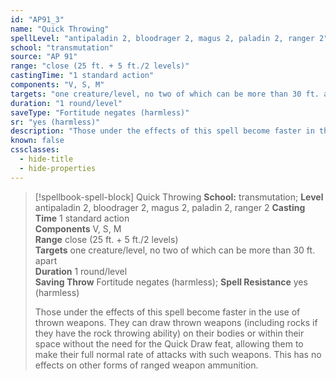 ```yaml
---
id: "AP91_3"
name: "Quick Throwing"
spellLevel: "antipaladin 2, bloodrager 2, magus 2, paladin 2, ranger 2"
school: "transmutation"
source: "AP 91"
range: "close (25 ft. + 5 ft./2 levels)"
castingTime: "1 standard action"
components: "V, S, M"
targets: "one creature/level, no two of which can be more than 30 ft. apart"
duration: "1 round/level"
saveType: "Fortitude negates (harmless)"
sr: "yes (harmless)"
description: "Those under the effects of this spell become faster in the use of thrown weapons. They can draw thrown weapons (including rocks if they have the rock throwing ability) on their bodies or within their space without the need for the Quick Draw feat, allowing them to make their full normal rate of attacks with such weapons. This has no effects on other forms of ranged weapon ammunition."
known: false
cssclasses:
  - hide-title
  - hide-properties
---
```


> [!spellbook-spell-block] Quick Throwing
> **School:** transmutation; **Level** antipaladin 2, bloodrager 2, magus 2, paladin 2, ranger 2
> **Casting Time** 1 standard action  
> **Components** V, S, M  
> **Range** close (25 ft. + 5 ft./2 levels)  
> **Targets** one creature/level, no two of which can be more than 30 ft. apart  
> **Duration** 1 round/level  
> **Saving Throw** Fortitude negates (harmless); **Spell Resistance** yes (harmless)
> 
> Those under the effects of this spell become faster in the use of thrown weapons. They can draw thrown weapons (including rocks if they have the rock throwing ability) on their bodies or within their space without the need for the Quick Draw feat, allowing them to make their full normal rate of attacks with such weapons. This has no effects on other forms of ranged weapon ammunition.